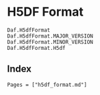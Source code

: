 # H5DF Format

```@docs
Daf.H5dfFormat
Daf.H5dfFormat.MAJOR_VERSION
Daf.H5dfFormat.MINOR_VERSION
Daf.H5dfFormat.H5df
```

## Index

```@index
Pages = ["h5df_format.md"]
```
